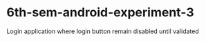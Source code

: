 # 6th-sem-android-experiment-3
Login application where login button remain disabled until validated
